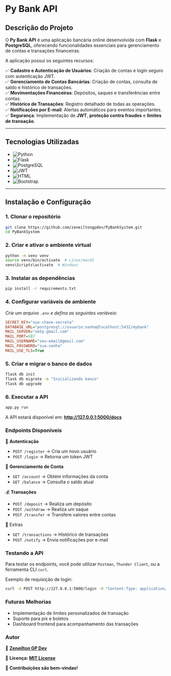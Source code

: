 # Py Bank API

## Descrição do Projeto

O **Py Bank API** é uma aplicação bancária online desenvolvida com **Flask** e **PostgreSQL**, oferecendo funcionalidades essenciais para gerenciamento de contas e transações financeiras.

A aplicação possui os seguintes recursos:

✅ **Cadastro e Autenticação de Usuários**: Criação de contas e login seguro com autenticação JWT.  
✅ **Gerenciamento de Contas Bancárias**: Criação de contas, consulta de saldo e histórico de transações.  
✅ **Movimentações Financeiras**: Depósitos, saques e transferências entre contas.  
✅ **Histórico de Transações**: Registro detalhado de todas as operações.  
✅ **Notificações por E-mail**: Alertas automáticos para eventos importantes.  
✅ **Segurança**: Implementação de **JWT**, **proteção contra fraudes** e **limites de transação**.  

---

## Tecnologias Utilizadas

- ![Python](https://img.shields.io/badge/-Python-black?style=flat-square&logo=python)
- ![Flask](https://img.shields.io/badge/-Flask-black?style=flat-square&logo=flask)
- ![PostgreSQL](https://img.shields.io/badge/-PostgreSQL-black?style=flat-square&logo=postgresql)
- ![JWT](https://img.shields.io/badge/-JWT-black?style=flat-square&logo=json-web-tokens)
- ![HTML](https://img.shields.io/badge/-HTML-black?style=flat-square&logo=html5)
- ![Bootstrap](https://img.shields.io/badge/-Bootstrap-black?style=flat-square&logo=bootstrap)

---

## Instalação e Configuração

### 1. Clonar o repositório
```bash
git clone https://github.com/zeneiltongpdev/PyBankSystem.git
cd PyBankSystem
```
### 2. Criar e ativar o ambiente virtual
```bash
python -m venv venv  
source venv/bin/activate  # Linux/macOS  
venv\Scripts\activate  # Windows  
```

### 3. Instalar as dependências
```bash
pip install -r requirements.txt  
```

### 4. Configurar variáveis de ambiente
*Crie um arquivo `.env` e defina as seguintes variáveis:*
```ini
SECRET_KEY="sua-chave-secreta"
DATABASE_URL="postgresql://usuario:senha@localhost:5432/mybank"
MAIL_SERVER="smtp.gmail.com"
MAIL_PORT=587
MAIL_USERNAME="seu-email@gmail.com"
MAIL_PASSWORD="sua-senha"
MAIL_USE_TLS=True
```

### 5. Criar e migrar o banco de dados
```bash
flask db init  
flask db migrate -m "Inicializando banco"  
flask db upgrade  
```

### 6. Executar a API
```bash
app.py run
```
A API estará disponível em: **http://127.0.0.1:5000/docs**

### Endpoints Disponíveis
🔐 **Autenticação**
- `POST /register` → Cria um novo usuário
- `POST /login` → Retorna um token JWT

🏦 **Gerenciamento de Conta**
- `GET /account` → Obtém informações da conta
- `GET /balance` → Consulta o saldo atual

💰 **Transações**
- `POST /deposit` → Realiza um depósito
- `POST /withdraw` → Realiza um saque
- `POST /transfer` → Transfere valores entre contas

📜 Extras
- `GET /transactions` → Histórico de transações
- `POST /notify` → Envia notificações por e-mail

### Testando a API
Para testar os endpoints, você pode utilizar `Postman`, `Thunder Client`, ou a ferramenta CLI `curl`.

Exemplo de requisição de login:
```bash
curl -X POST http://127.0.0.1:5000/login -H "Content-Type: application/json" -d '{"username": "userHere", "password": "passHere"}'
```

### Futuras Melhorias
- Implementação de limites personalizados de transação
- Suporte para pix e boletos
- Dashboard frontend para acompanhamento das transações

### Autor
👤 **[Zeneilton GP Dev](https://github.com/zeneiltongpdev)**

📜 **Licença: [MIT License]()**

🚀 **Contribuições são bem-vindas!**
